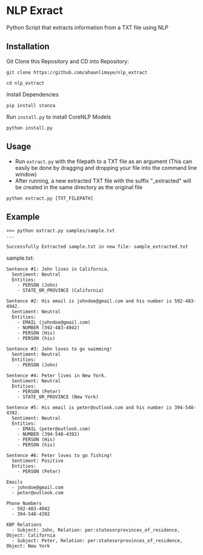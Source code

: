 # NLP Exract
Python Script that extracts information from a TXT file using NLP

## Installation
Git Clone this Repository and CD into Repository:
```
git clone https://github.com/ahaanlimaye/nlp_extract
```
```
cd nlp_extract
```
Install Dependencies
```
pip install stanza
```
Run `install.py` to install CoreNLP Models
```
python install.py
```

## Usage
- Run `extract.py` with the filepath to a TXT file as an argument (This can easily be done by dragging and dropping your file into the command line window)
- After running, a new extracted TXT file with the suffix "_extracted" will be created in the same directory as the original file
```
python extract.py [TXT_FILEPATH]
```

## Example
```
>>> python extract.py samples/sample.txt
...

Successfully Extracted sample.txt in new file: sample_extracted.txt
```
sample.txt:
```
Sentence #1: John lives in California.
  Sentiment: Neutral
  Entities:
    - PERSON (John)
    - STATE_OR_PROVINCE (California)

Sentence #2: His email is johndoe@gmail.com and his number is 592-483-4942.
  Sentiment: Neutral
  Entities:
    - EMAIL (johndoe@gmail.com)
    - NUMBER (592-483-4942)
    - PERSON (His)
    - PERSON (his)

Sentence #3: John loves to go swimming!
  Sentiment: Neutral
  Entities:
    - PERSON (John)

Sentence #4: Peter lives in New York.
  Sentiment: Neutral
  Entities:
    - PERSON (Peter)
    - STATE_OR_PROVINCE (New York)

Sentence #5: His email is peter@outlook.com and his number is 394-548-4392.
  Sentiment: Neutral
  Entities:
    - EMAIL (peter@outlook.com)
    - NUMBER (394-548-4392)
    - PERSON (His)
    - PERSON (his)

Sentence #6: Peter loves to go fishing!
  Sentiment: Positive
  Entities:
    - PERSON (Peter)

Emails
  - johndoe@gmail.com
  - peter@outlook.com

Phone Numbers
  - 592-483-4942
  - 394-548-4392

KBP Relations
  - Subject: John, Relation: per:statesorprovinces_of_residence, Object: California
  - Subject: Peter, Relation: per:statesorprovinces_of_residence, Object: New York
```
